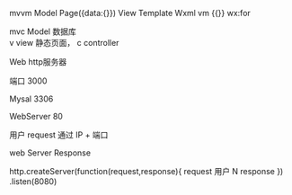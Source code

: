 mvvm
Model Page({data:{}})
View Template Wxml
vm {{}} wx:for



mvc Model 数据库  
v view  静态页面，
c controller

Web http服务器

端口 3000

Mysal 3306

WebServer 80 


用户 request 通过 IP + 端口

web Server Response 

http.createServer(function(request,response){
   request 用户 N
   response
})
    .listen(8080)     